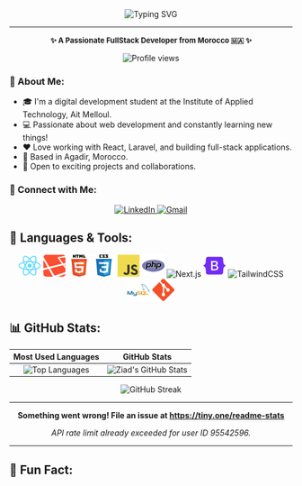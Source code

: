 <div align="center">
  <!-- Typing effect with larger font -->
  <img src="https://readme-typing-svg.herokuapp.com?font=Dancing+Script&size=45&duration=3000&pause=1000&color=0080FF&center=true&vCenter=true&width=850&lines=Hello!+This+is+Ziad+AJDOUR+%F0%9F%9A%80;🚀+Passionate+FullStack+Developer+from+Morocco+🇲🇦" alt="Typing SVG" />
</div>

<hr>

<!-- Subtitle with larger font -->
<p align="center">
  <strong><font size="2">✨ A Passionate FullStack Developer from Morocco 🇲🇦 ✨</font></strong>
</p>

<p align="center">
  <img src="https://komarev.com/ghpvc/?username=ziadajdour&color=blue&style=flat-square&label=Profile+views" alt="Profile views" />
</p>


### 🔹 About Me:
- 🎓 I'm a digital development student at the Institute of Applied Technology, Ait Melloul.
- 💻 Passionate about web development and constantly learning new things!
- ❤️ Love working with React, Laravel, and building full-stack applications.
- 📍 Based in Agadir, Morocco.
- 🎯 Open to exciting projects and collaborations.

### 🔹 Connect with Me:

<p align="center">
  <a href="https://linkedin.com/in/ziad-ajdour" target="_blank">
    <img src="https://img.shields.io/badge/LinkedIn-0077B5?style=for-the-badge&logo=linkedin&logoColor=white" alt="LinkedIn"/>
  </a>
  <a href="mailto:ziad.ajdour@gmail.com" target="_blank">
    <img src="https://img.shields.io/badge/Gmail-D14836?style=for-the-badge&logo=gmail&logoColor=white" alt="Gmail"/>
  </a>
</p>

## 🔧 Languages & Tools:

<p align="center">
  <img src="https://raw.githubusercontent.com/devicons/devicon/master/icons/react/react-original.svg" alt="React" width="40" height="40"/>
  <img src="https://raw.githubusercontent.com/devicons/devicon/master/icons/laravel/laravel-plain.svg" alt="Laravel" width="40" height="40"/>
  <img src="https://raw.githubusercontent.com/devicons/devicon/master/icons/html5/html5-original-wordmark.svg" alt="HTML5" width="40" height="40"/>
  <img src="https://raw.githubusercontent.com/devicons/devicon/master/icons/css3/css3-original-wordmark.svg" alt="CSS3" width="40" height="40"/>
  <img src="https://raw.githubusercontent.com/devicons/devicon/master/icons/javascript/javascript-original.svg" alt="JavaScript" width="40" height="40"/>
  <img src="https://raw.githubusercontent.com/devicons/devicon/master/icons/php/php-original.svg" alt="PHP" width="40" height="40"/>
  <img src="https://cdn.jsdelivr.net/gh/devicons/devicon/icons/nextjs/nextjs-original.svg" alt="Next.js" width="40" height="40"/>
  <img src="https://raw.githubusercontent.com/devicons/devicon/master/icons/bootstrap/bootstrap-plain.svg" alt="Bootstrap" width="40" height="40"/>
  <img src="https://www.vectorlogo.zone/logos/tailwindcss/tailwindcss-icon.svg" alt="TailwindCSS" width="40" height="40"/>
  <img src="https://raw.githubusercontent.com/devicons/devicon/master/icons/mysql/mysql-original-wordmark.svg" alt="MySQL" width="40" height="40"/>
  <img src="https://raw.githubusercontent.com/devicons/devicon/master/icons/git/git-original.svg" alt="Git" width="40" height="40"/>
</p>

## 📊 GitHub Stats:

<div align="center">
  
| Most Used Languages | GitHub Stats |
|:---:|:---:|
| ![Top Languages](https://github-readme-stats.vercel.app/api/top-langs/?username=ziadajdour&layout=compact&theme=dark&hide_border=true) | ![Ziad's GitHub Stats](https://github-readme-stats.vercel.app/api?username=ziadajdour&show_icons=true&theme=dark&hide_border=true) |

</div>

<div align="center">
  
![GitHub Streak](https://github-readme-streak-stats.herokuapp.com/?user=ziadajdour&theme=dark&hide_border=true)

</div>

---

<div align="center">

**Something went wrong! File an issue at https://tiny.one/readme-stats**

*API rate limit already exceeded for user ID 95542596.*

</div>

---

## 🌟 Fun Fact:
